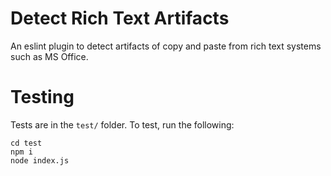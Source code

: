 # Detect Rich Text Artifacts

An eslint plugin to detect artifacts of copy and paste from rich text systems such as MS Office.

# Testing

Tests are in the `test/` folder. To test, run the following:

```
cd test
npm i
node index.js
```

